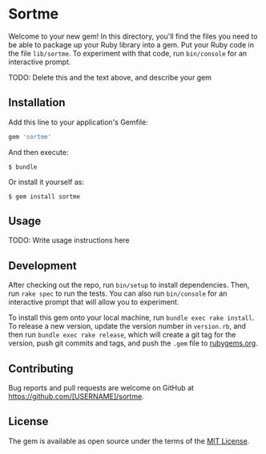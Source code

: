 # Sortme

Welcome to your new gem! In this directory, you'll find the files you need to be able to package up your Ruby library into a gem. Put your Ruby code in the file `lib/sortme`. To experiment with that code, run `bin/console` for an interactive prompt.

TODO: Delete this and the text above, and describe your gem

## Installation

Add this line to your application's Gemfile:

```ruby
gem 'sortme'
```

And then execute:

    $ bundle

Or install it yourself as:

    $ gem install sortme

## Usage

TODO: Write usage instructions here

## Development

After checking out the repo, run `bin/setup` to install dependencies. Then, run `rake spec` to run the tests. You can also run `bin/console` for an interactive prompt that will allow you to experiment.

To install this gem onto your local machine, run `bundle exec rake install`. To release a new version, update the version number in `version.rb`, and then run `bundle exec rake release`, which will create a git tag for the version, push git commits and tags, and push the `.gem` file to [rubygems.org](https://rubygems.org).

## Contributing

Bug reports and pull requests are welcome on GitHub at https://github.com/[USERNAME]/sortme.


## License

The gem is available as open source under the terms of the [MIT License](http://opensource.org/licenses/MIT).

